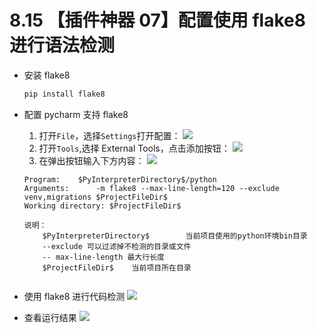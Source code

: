 # 8.15 【插件神器 07】配置使用 flake8 进行语法检测

*   安装 flake8
    ```bash
    pip install flake8
    ```

*   配置 pycharm 支持 flake8  
    1. 打开`File`，选择`Settings`打开配置：
        ![](https://cdn.jsdelivr.net/gh/masantu/statics/images/20210116162840.png)
    2. 打开`Tools`,选择 External Tools，点击添加按钮：
        ![](https://cdn.jsdelivr.net/gh/masantu/statics/images/20210116163119.png)
    3. 在弹出按钮输入下方内容：
    ![](https://cdn.jsdelivr.net/gh/masantu/statics/images/20210116163408.png)

    ```plain
    Program:    $PyInterpreterDirectory$/python
    Arguments:		-m flake8 --max-line-length=120 --exclude venv,migrations $ProjectFileDir$
    Working directory: $ProjectFileDir$
    
    说明：
    	$PyInterpreterDirectory$		当前项目使用的python环境bin目录
    	--exclude 可以过滤掉不检测的目录或文件
        -- max-line-length 最大行长度
    	$ProjectFileDir$	当前项目所在目录
    	
    ```

*   使用 flake8 进行代码检测 
    ![](https://cdn.jsdelivr.net/gh/masantu/statics/images/20210116165714.png)
*   查看运行结果
    ![](https://cdn.jsdelivr.net/gh/masantu/statics/images/20210116165111.png) 

